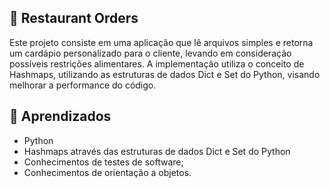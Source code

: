 ## 🍲 Restaurant Orders

Este projeto consiste em uma aplicação que lê arquivos simples e retorna um cardápio personalizado para o cliente, levando em consideração possíveis restrições alimentares. A implementação utiliza o conceito de Hashmaps, utilizando as estruturas de dados Dict e Set do Python, visando melhorar a performance do código.

## 📝 Aprendizados

- Python
- Hashmaps através das estruturas de dados Dict e Set do Python
- Conhecimentos de testes de software;
- Conhecimentos de orientação a objetos.
